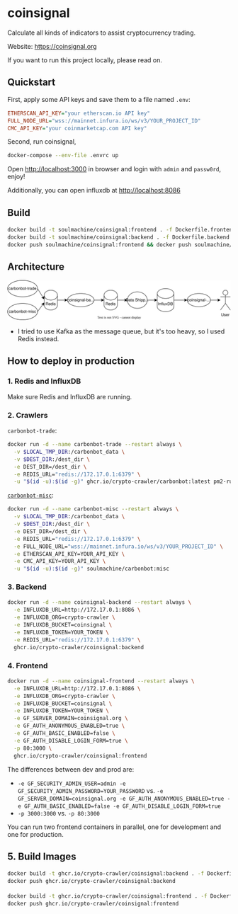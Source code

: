 # coinsignal

Calculate all kinds of indicators to assist cryptocurrency trading.

Website: <https://coinsignal.org>

If you want to run this project locally, please read on.

## Quickstart

First, apply some API keys and save them to a file named `.env`:

```ini
ETHERSCAN_API_KEY="your etherscan.io API key"
FULL_NODE_URL="wss://mainnet.infura.io/ws/v3/YOUR_PROJECT_ID"
CMC_API_KEY="your coinmarketcap.com API key"
```

Second, run coinsignal,

```bash
docker-compose --env-file .envrc up
```

Open <http://localhost:3000> in browser and login with `admin` and `passw0rd`, enjoy!

Additionally, you can open influxdb at <http://localhost:8086>

## Build

```bash
docker build -t soulmachine/coinsignal:frontend . -f Dockerfile.frontend
docker build -t soulmachine/coinsignal:backend . -f Dockerfile.backend
docker push soulmachine/coinsignal:frontend && docker push soulmachine/coinsignal:backend
```

## Architecture

![Architecture](./architecture.svg)

- I tried to use Kafka as the message queue, but it's too heavy, so I used Redis instead.

## How to deploy in production

### 1. Redis and InfluxDB

Make sure Redis and InfluxDB are running.

### 2. Crawlers

`carbonbot-trade`:

```bash
docker run -d --name carbonbot-trade --restart always \
  -v $LOCAL_TMP_DIR:/carbonbot_data \
  -v $DEST_DIR:/dest_dir \
  -e DEST_DIR=/dest_dir \
  -e REDIS_URL="redis://172.17.0.1:6379" \
  -u "$(id -u):$(id -g)" ghcr.io/crypto-crawler/carbonbot:latest pm2-runtime start pm2.trade.config.js
```

[`carbonbot-misc`](https://github.com/crypto-crawler/carbonbot-misc):

```bash
docker run -d --name carbonbot-misc --restart always \
  -v $LOCAL_TMP_DIR:/carbonbot_data \
  -v $DEST_DIR:/dest_dir \
  -e DEST_DIR=/dest_dir \
  -e REDIS_URL="redis://172.17.0.1:6379" \
  -e FULL_NODE_URL="wss://mainnet.infura.io/ws/v3/YOUR_PROJECT_ID" \
  -e ETHERSCAN_API_KEY=YOUR_API_KEY \
  -e CMC_API_KEY=YOUR_API_KEY \
  -u "$(id -u):$(id -g)" soulmachine/carbonbot:misc
```

### 3. Backend

```bash
docker run -d --name coinsignal-backend --restart always \
  -e INFLUXDB_URL=http://172.17.0.1:8086 \
  -e INFLUXDB_ORG=crypto-crawler \
  -e INFLUXDB_BUCKET=coinsignal \
  -e INFLUXDB_TOKEN=YOUR_TOKEN \
  -e REDIS_URL="redis://172.17.0.1:6379" \
  ghcr.io/crypto-crawler/coinsignal:backend
```

### 4. Frontend

```bash
docker run -d --name coinsignal-frontend --restart always \
  -e INFLUXDB_URL=http://172.17.0.1:8086 \
  -e INFLUXDB_ORG=crypto-crawler \
  -e INFLUXDB_BUCKET=coinsignal \
  -e INFLUXDB_TOKEN=YOUR_TOKEN \
  -e GF_SERVER_DOMAIN=coinsignal.org \
  -e GF_AUTH_ANONYMOUS_ENABLED=true \
  -e GF_AUTH_BASIC_ENABLED=false \
  -e GF_AUTH_DISABLE_LOGIN_FORM=true \
  -p 80:3000 \
  ghcr.io/crypto-crawler/coinsignal:frontend
```

The differences between dev and prod are:

- `-e GF_SECURITY_ADMIN_USER=admin -e GF_SECURITY_ADMIN_PASSWORD=YOUR_PASSWORD` vs. `-e GF_SERVER_DOMAIN=coinsignal.org -e GF_AUTH_ANONYMOUS_ENABLED=true -e GF_AUTH_BASIC_ENABLED=false -e GF_AUTH_DISABLE_LOGIN_FORM=true`
- `-p 3000:3000` vs. `-p 80:3000`

You can run two frontend containers in parallel, one for development and one for production.

## 5. Build Images

```bash
docker build -t ghcr.io/crypto-crawler/coinsignal:backend . -f Dockerfile.backend
docker push ghcr.io/crypto-crawler/coinsignal:backend

docker build -t ghcr.io/crypto-crawler/coinsignal:frontend . -f Dockerfile.frontend
docker push ghcr.io/crypto-crawler/coinsignal:frontend
```
